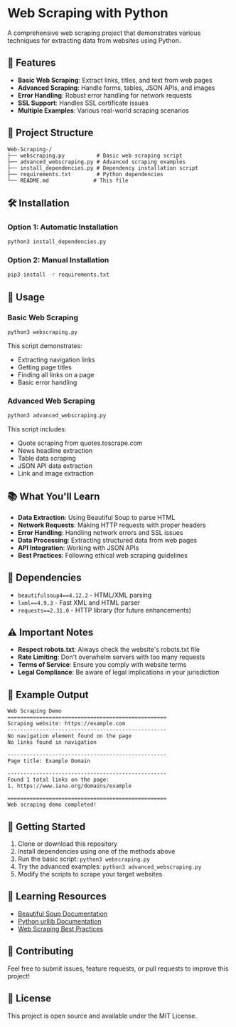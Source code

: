 # Web Scraping with Python

A comprehensive web scraping project that demonstrates various techniques for extracting data from websites using Python.

## 🚀 Features

- **Basic Web Scraping**: Extract links, titles, and text from web pages
- **Advanced Scraping**: Handle forms, tables, JSON APIs, and images
- **Error Handling**: Robust error handling for network requests
- **SSL Support**: Handles SSL certificate issues
- **Multiple Examples**: Various real-world scraping scenarios

## 📁 Project Structure

```
Web-Scraping-/
├── webscraping.py          # Basic web scraping script
├── advanced_webscraping.py # Advanced scraping examples
├── install_dependencies.py # Dependency installation script
├── requirements.txt        # Python dependencies
└── README.md              # This file
```

## 🛠️ Installation

### Option 1: Automatic Installation
```bash
python3 install_dependencies.py
```

### Option 2: Manual Installation
```bash
pip3 install -r requirements.txt
```

## 🎯 Usage

### Basic Web Scraping
```bash
python3 webscraping.py
```

This script demonstrates:
- Extracting navigation links
- Getting page titles
- Finding all links on a page
- Basic error handling

### Advanced Web Scraping
```bash
python3 advanced_webscraping.py
```

This script includes:
- Quote scraping from quotes.toscrape.com
- News headline extraction
- Table data scraping
- JSON API data extraction
- Link and image extraction

## 📚 What You'll Learn

- **Data Extraction**: Using Beautiful Soup to parse HTML
- **Network Requests**: Making HTTP requests with proper headers
- **Error Handling**: Handling network errors and SSL issues
- **Data Processing**: Extracting structured data from web pages
- **API Integration**: Working with JSON APIs
- **Best Practices**: Following ethical web scraping guidelines

## 🔧 Dependencies

- `beautifulsoup4==4.12.2` - HTML/XML parsing
- `lxml==4.9.3` - Fast XML and HTML parser
- `requests==2.31.0` - HTTP library (for future enhancements)

## ⚠️ Important Notes

- **Respect robots.txt**: Always check the website's robots.txt file
- **Rate Limiting**: Don't overwhelm servers with too many requests
- **Terms of Service**: Ensure you comply with website terms
- **Legal Compliance**: Be aware of legal implications in your jurisdiction

## 🌟 Example Output

```
Web Scraping Demo
==================================================
Scraping website: https://example.com
--------------------------------------------------
No navigation element found on the page
No links found in navigation

--------------------------------------------------
Page title: Example Domain

--------------------------------------------------
Found 1 total links on the page:
1. https://www.iana.org/domains/example

==================================================
Web scraping demo completed!
```

## 🚀 Getting Started

1. Clone or download this repository
2. Install dependencies using one of the methods above
3. Run the basic script: `python3 webscraping.py`
4. Try the advanced examples: `python3 advanced_webscraping.py`
5. Modify the scripts to scrape your target websites

## 📖 Learning Resources

- [Beautiful Soup Documentation](https://www.crummy.com/software/BeautifulSoup/bs4/doc/)
- [Python urllib Documentation](https://docs.python.org/3/library/urllib.html)
- [Web Scraping Best Practices](https://blog.hartleybrody.com/web-scraping/)

## 🤝 Contributing

Feel free to submit issues, feature requests, or pull requests to improve this project!

## 📄 License

This project is open source and available under the MIT License.
